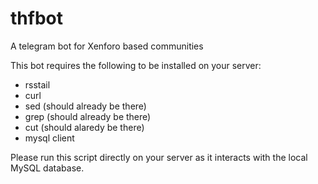 # thfbot
A telegram bot for Xenforo based communities

This bot requires the following to be installed on your server:
* rsstail
* curl
* sed (should already be there)
* grep (should already be there)
* cut (should alaredy be there)
* mysql client

Please run this script directly on your server as it interacts with the local MySQL database.
